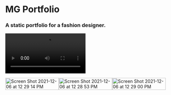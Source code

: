 # MG Portfolio
### A static portfolio for a fashion designer.


<video autoplay src="https://user-images.githubusercontent.com/55841405/144839846-54eea701-e62a-4425-82fb-5e4f12cf64e2.mov" width=50%></video>
<div style="display:flex; jusitfycontent:space-between">
<img width="100%" alt="Screen Shot 2021-12-06 at 12 29 14 PM" src="https://user-images.githubusercontent.com/55841405/144838927-f77563dc-c0f4-4f06-9854-c84a85a40ea7.png"><img width="100%" alt="Screen Shot 2021-12-06 at 12 28 53 PM" src="https://user-images.githubusercontent.com/55841405/144838912-840200d5-e89f-4cd0-9033-be7b8bdf369d.png"><img width="100%" alt="Screen Shot 2021-12-06 at 12 29 00 PM" src="https://user-images.githubusercontent.com/55841405/144840600-b707201a-a92b-46c7-806f-a6566b0ac5bc.png">
</div>





